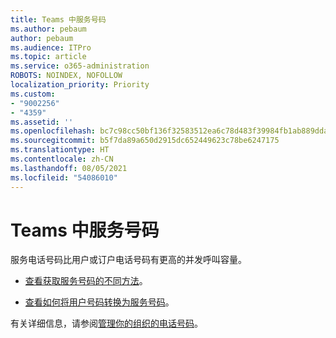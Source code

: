 ```yaml
---
title: Teams 中服务号码
ms.author: pebaum
author: pebaum
ms.audience: ITPro
ms.topic: article
ms.service: o365-administration
ROBOTS: NOINDEX, NOFOLLOW
localization_priority: Priority
ms.custom:
- "9002256"
- "4359"
ms.assetid: ''
ms.openlocfilehash: bc7c98cc50bf136f32583512ea6c78d483f39984fb1ab889dda19d1c1391e90f
ms.sourcegitcommit: b5f7da89a650d2915dc652449623c78be6247175
ms.translationtype: HT
ms.contentlocale: zh-CN
ms.lasthandoff: 08/05/2021
ms.locfileid: "54086010"
---
```

# <a name="service-numbers-in-teams"></a>Teams 中服务号码

服务电话号码比用户或订户电话号码有更高的并发呼叫容量。 

- [查看获取服务号码的不同方法](https://docs.microsoft.com/microsoftteams/getting-service-phone-numbers)。 

- [查看如何将用户号码转换为服务号码](https://docs.microsoft.com/microsoftteams/manage-phone-numbers-for-your-organization/phone-number-management-for-the-u-s)。

有关详细信息，请参阅[管理你的组织的电话号码](https://docs.microsoft.com/microsoftteams/manage-phone-numbers-for-your-organization/manage-phone-numbers-for-your-organization)。
